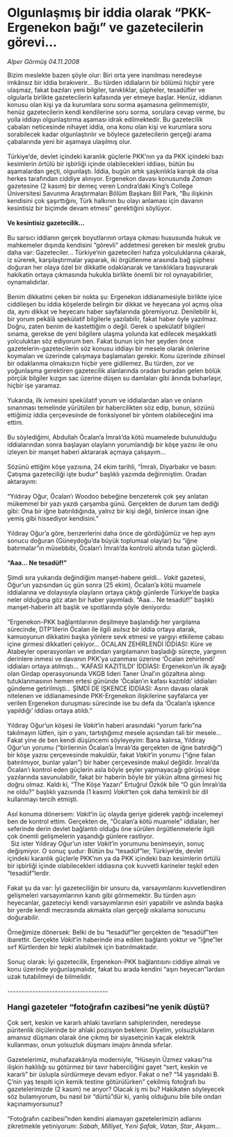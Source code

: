 # Olgunlaşmış bir iddia olarak “PKK-Ergenekon bağı” ve gazetecilerin görevi...

*Alper Görmüş 04.11.2008*

<div class="taraf_structure_2col_1zq">
<div class="margen_n">



 <p>Bizim meslekte bazen şöyle olur: Biri orta yere inanılması neredeyse imkânsız bir iddia bırakıverir... Bu türden iddiaların bir bölümü hiçbir yere ulaşmaz, fakat bazıları yeni bilgiler, tanıklıklar, şüpheler, tesadüfler ve olgularla birlikte gazetecilerin kafasında yer etmeye başlar. Henüz, iddianın konusu olan kişi ya da kurumlara soru sorma aşamasına gelinmemiştir, henüz gazetecilerin kendi kendilerine soru sorma, sorulara cevap verme, bu yolla iddiayı olgunlaştırma aşaması idrak edilmektedir. Bu gazetecilik çabaları neticesinde nihayet iddia, ona konu olan kişi ve kurumlara soru sorabilecek kadar olgunlaştırılır ve böylece gazetecilerin gerçeği arama çabalarında yeni bir aşamaya ulaşılmış olur. <br/><br/>Türkiye’de, devlet içindeki karanlık güçlerle PKK’nın ya da PKK içindeki bazı kesimlerin örtülü bir işbirliği içinde olabilecekleri iddiası, bütün bu aşamalardan geçti, olgunlaştı. İddia, bugün artık şaşkınlıkla karışık da olsa herkes tarafından ciddiye alınıyor. Ergenekon davası konusunda <i>Zaman</i> gazetesine (2 kasım) bir demeç veren Londra’daki King’s College Üniversitesi Savunma Araştırmaları Bölüm Başkanı Bill Park, “Bu ilişkinin kendisini çok şaşırttığını, Türk halkının bu olayı anlaması için davanın kesintisiz bir biçimde devam etmesi” gerektiğini söylüyor. <b><br/><br/>Ve kesintisiz gazetecilik...</b> <br/><br/>Bu sarsıcı iddianın gerçek boyutlarının ortaya çıkması hususunda hukuk ve mahkemeler dışında kendisini “görevli” addetmesi gereken bir meslek grubu daha var: Gazeteciler... Türkiye’nin gazetecileri hafıza yolculuklarına çıkarak, iz sürerek, karşılaştırmalar yaparak, iki örgütlenme arasında bağ şüphesi doğuran her olaya özel bir dikkatle odaklanarak ve tanıklıklara başvurarak hakikatin ortaya çıkmasında hukukla birlikte önemli bir rol oynayabilirler, oynamalıdırlar. <br/><br/>Benim dikkatimi çeken bir nokta şu: Ergenekon iddianamesiyle birlikte iyice ciddileşen bu iddia köşelerde belirgin bir dikkat ve heyecana yol açmış olsa da, aynı dikkat ve heyecanı haber sayfalarında göremiyoruz. Denilebilir ki, bir yorum pekâlâ spekülatif bilgilerle yazılabilir, fakat haber öyle yazılmaz. Doğru, zaten benim de kastettiğim o değil. Gerek o spekülatif bilgileri sınama, gerekse de yeni bilgilere ulaşma yolunda kat edilecek meşakkatli yolculuktan söz ediyorum ben. Fakat bunun için her şeyden önce gazetelerin-gazetecilerin söz konusu iddiayı bir mesele olarak önlerine koymaları ve üzerinde çalışmaya başlamaları gerekir. Konu üzerinde zihinsel bir odaklanma olmaksızın hiçbir yere gidilemez. Bu türden, zor ve yoğunlaşma gerektiren gazetecilik alanlarında oradan buradan gelen bölük pörçük bilgiler kızgın sac üzerine düşen su damlaları gibi ânında buharlaşır, hiçbir işe yaramaz. <br/><br/>Yukarıda, ilk ivmesini spekülatif yorum ve iddialardan alan ve onların sınanması temelinde yürütülen bir habercilikten söz edip, bunun, sözünü ettiğimiz iddia çerçevesinde de fonksiyonel bir yöntem olabileceğini ima ettim. <br/><br/>Bu söylediğimi, Abdullah Öcalan’a İmralı’da kötü muamelede bulunulduğu iddialarından sonra başlayan olayların yorumlandığı bir köşe yazısı ile onu izleyen bir manşet haberi aktararak açmaya çalışayım... <br/><br/>Sözünü ettiğim köşe yazısına, 24 ekim tarihli, “İmralı, Diyarbakır ve basın: Çatışma gazeteciliği işte budur” başlıklı yazımda değinmiştim. Oradan aktarayım: <br/><br/>“Yıldıray Oğur, Öcalan’ı Woodoo bebeğine benzeterek çok şey anlatan mükemmel bir yazı yazdı çarşamba günü. Gerçekten de durum tam dediği gibi: Ona bir iğne batırıldığında, yalnız bir kişi değil, binlerce insan iğne yemiş gibi hissediyor kendisini.” <br/><br/>Yıldıray Oğur’a göre, benzerlerini daha önce de gördüğümüz ve hep aynı sonucu doğuran (Güneydoğu’da büyük toplumsal olaylar) bu “iğne batırmalar”ın müsebbibi, Öcalan’ı İmralı’da kontrolü altında tutan güçlerdi.<b> <br/><br/>“Aaa... Ne tesadüf!”</b> <br/><br/>Şimdi sıra yukarıda değindiğim manşet-habere geldi... <i>Vakit </i>gazetesi, Oğur’un yazısından üç gün sonra (25 ekim), Öcalan’a kötü muamele iddialarına ve dolayısıyla olayların ortaya çıktığı günlerde Türkiye’de başka neler olduğuna göz atan bir haber yayımladı. “Aaa... Ne tesadüf!” başlıklı manşet-haberin alt başlık ve spotlarında şöyle deniyordu: <br/><br/>“Ergenekon-PKK bağlantılarının deşilmeye başlandığı her yargılama sürecinde, DTP’lilerin Öcalan ile ilgili asılsız bir iddia ortaya atarak, kamuoyunun dikkatini başka yönlere sevk etmesi ve yargıyı etkileme çabası içine girmesi dikkatleri çekiyor... ÖCALAN ZEHİRLENDİ İDDİASI: Küre ve Atabeyler operasyonları ve ardından yargılamanın başladığı süreçte, yargının derinlere inmesi ve davanın PKK’ya uzanması üzerine ‘Öcalan zehirlendi’ iddiaları ortaya atılmıştı... ‘KAFASI KAZITILDI’ İDDİASI: Ergenekon’un ilk ayağı olan Girdap operasyonunda VKGB lideri Taner Ünal’ın gözaltına alınıp tutuklanmasının hemen ertesi gününde ‘Öcalan’ın kafası kazıtıldı’ iddiaları gündeme getirilmişti... ŞİMDİ DE İŞKENCE İDDİASI: Asrın davası olarak nitelenen ve iddianamesinde PKK-Ergenekon ilişkilerine sayfalarca yer verilen Ergenekon duruşması sürecinde ise bu defa da ‘Öcalan’a işkence yapıldığı’ iddiası ortaya atıldı.” <br/><br/>Yıldıray Oğur’un köşesi ile <i>Vakit</i>’in haberi arasındaki “yorum farkı”na takılmayın lütfen, işin o yanı, tartıştığımız mesele açısından tali bir mesele... Fakat yine de ben kendi düşüncemi söyleyeyim: Bana kalırsa, Yıldıray Oğur’un yorumu (“birilerinin Öcalan’a İmralı’da gerçekten de iğne batırdığı”) bir köşe yazısı çerçevesinde makuldür, fakat <i>Vakit</i>’in yorumu (“iğne falan batırılmıyor, bunlar yalan”) bir haber çerçevesinde makul değildir. İmralı’da Öcalan’ı kontrol eden güçlerin asla böyle şeyler yapmayacağı görüşü köşe yazılarında savunulabilir, fakat bir haberin böyle bir yükün altına girmesi hiç doğru olmaz. Kaldı ki, “The Köşe Yazarı” Ertuğrul Özkök bile “O gün İmralı’da ne oldu?” başlıklı yazısında (1 kasım) <i>Vakit</i>’ten çok daha temkinli bir dil kullanmayı tercih etmişti. <br/><br/>Asıl konuma dönersem: <i>Vakit</i>’in üç olayda geriye giderek yaptığı incelemeyi ben de kontrol ettim. Gerçekten de, “Öcalan’a kötü muamele” iddiaları, her seferinde derin devlet bağlantılı olduğu öne sürülen örgütlenmelerle ilgili çok önemli gelişmelerin yaşandığı günlere rastlıyor. <br/>  Siz ister Yıldıray Oğur’un ister <i>Vakit</i>’in yorumunu benimseyin, sonuç değişmiyor. O sonuç şudur: Bütün bu “tesadüf”ler, Türkiye’de, devlet içindeki karanlık güçlerle PKK’nın ya da PKK içindeki bazı kesimlerin örtülü bir işbirliği içinde olabilecekleri iddiasına çok kuvvetli karineler teşkil eden “tesadüf”lerdir. <br/><br/>Fakat şu da var: İyi gazeteciliğin bir unsuru da, varsayımlarını kuvvetlendiren gelişmeleri varsayımlarının kanıtı gibi görmemektir. Bu türden aşırı heyecanlar, gazeteciyi kendi varsayımlarının esiri yapabilir ve aslında başka bir yerde kendi mecrasında akmakta olan gerçeği ıskalama sonucunu doğurabilir. <br/><br/>Örneğimize dönersek: Belki de bu “tesadüf”ler gerçekten de “tesadüf”ten ibarettir. Gerçekte <i>Vakit</i>’in haberinde ima edilen bağlantı yoktur ve “iğne”ler sırf Kürtlerden bir tepki alabilmek için batırılmaktadır. <br/><br/>Sonuç olarak: İyi gazetecilik, Ergenekon-PKK bağlantısını ciddiye almalı ve konu üzerinde yoğunlaşmalıdır, fakat bu arada kendini “aşırı heyecan”lardan uzak tutabilmeyi de bilmelidir. <br/><br/>------------------------------------ <br/><br/><strong><font size="4">Hangi gazeteler “fotoğrafın cazibesi”ne yenik düştü?</font></strong> <br/><br/>Çok sert, keskin ve kararlı ahlaki tavırların sahiplerinden, neredeyse püritenlik ölçülerinde bir ahlaki pozisyon beklenir. Diyelim, yolsuzlukların amansız düşmanı olarak öne çıkmış bir siyasetçinin kaçak elektrik kullanması, onun yolsuzluk düşmanı imajını ânında sıfırlar. <br/><br/>Gazetelerimiz, muhafazakârıyla moderniyle, “Hüseyin Üzmez vakası”na ilişkin haklılığı su götürmez bir tavır haberciliğini gayet “sert, keskin ve kararlı” bir üslupla sürdürmeye devam ediyor. Fakat o ne? “14 yaşındaki B. Ç’nin yaş tespiti için kemik testine götürülürken” çekilmiş fotoğrafı bu gazetelerimizde (2 kasım) ne arıyor? Olacak iş mi bu? Hakikaten söyleyecek söz bulamıyorum, bu nasıl bir “dürtü”dür ki, yanlış olduğunu bile bile ondan kaçınamıyorsunuz? <br/><br/>“Fotoğrafın cazibesi”nden kendini alamayan gazetelerimizin adlarını zikretmekle yetiniyorum: <i>Sabah</i>, <i>Milliyet</i>, Y<i>eni Şafak</i>, <i>Vatan</i>, <i>Star</i>, <i>Akşam</i>...</p>
<br/>
<br/>
<br/>



<br/>


<div id="taraf_not">
</div>

</div>


</div>
